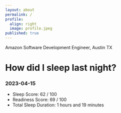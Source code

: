 ```yaml
---
layout: about
permalink: /
profile:
  align: right
  image: profile.jpeg
published: true
---
```


Amazon Software Development Engineer, Austin TX

# How did I sleep last night? 
### 2023-04-15
- Sleep Score: 62 / 100
- Readiness Score: 69 / 100 
- Total Sleep Duration: 1 hours and 19 minutes
